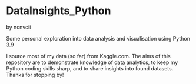 # DataInsights_Python
by ncnvcii

Some personal exploration into data analysis and visualisation using Python 3.9

I source most of my data (so far) from Kaggle.com. The aims of this repository are to demonstrate knowledge of data analytics, to 
keep my Python coding skills sharp, and to share insights into found datasets. Thanks for stopping by!
